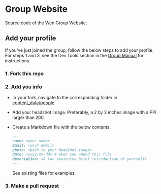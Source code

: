 # Group Website

Source code of the Wen Group Website.

## Add your profile

If you've just joined the group, follow the below steps to add your profile.
For steps 1 and 3, see the Dev Tools section in the [Group Manual](https://wengroup.github.io/group_manual/index.html) for instructions.

### 1. Fork this repo

### 2. Add you info

- In your fork, navigate to the corresponding folder in [content_data/people](./src/content_data/people/).

- Add your headshot image. Preferably, a 2 by 2 inches image with a PPI larger than 200.

- Create a Markdown file with the below contents:

  ```markdown
  ---
  name: <your name>
  Email: <your email>
  photo: <path to your headshot image>
  date: <yyyy-mm-dd> # when you added this file
  description: <A two sentences brief introduction of yourself>
  ---
  ```

  See existing files for examples.

### 3. Make a pull request
